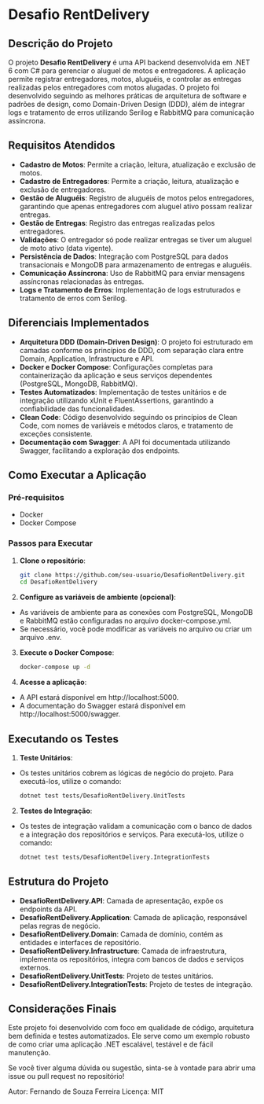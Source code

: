 # Desafio RentDelivery

## Descrição do Projeto

O projeto **Desafio RentDelivery** é uma API backend desenvolvida em .NET 6 com C# para gerenciar o aluguel de motos e entregadores. A aplicação permite registrar entregadores, motos, aluguéis, e controlar as entregas realizadas pelos entregadores com motos alugadas. O projeto foi desenvolvido seguindo as melhores práticas de arquitetura de software e padrões de design, como Domain-Driven Design (DDD), além de integrar logs e tratamento de erros utilizando Serilog e RabbitMQ para comunicação assíncrona.

## Requisitos Atendidos

- **Cadastro de Motos**: Permite a criação, leitura, atualização e exclusão de motos.
- **Cadastro de Entregadores**: Permite a criação, leitura, atualização e exclusão de entregadores.
- **Gestão de Aluguéis**: Registro de aluguéis de motos pelos entregadores, garantindo que apenas entregadores com aluguel ativo possam realizar entregas.
- **Gestão de Entregas**: Registro das entregas realizadas pelos entregadores.
- **Validações**: O entregador só pode realizar entregas se tiver um aluguel de moto ativo (data vigente).
- **Persistência de Dados**: Integração com PostgreSQL para dados transacionais e MongoDB para armazenamento de entregas e aluguéis.
- **Comunicação Assíncrona**: Uso de RabbitMQ para enviar mensagens assíncronas relacionadas às entregas.
- **Logs e Tratamento de Erros**: Implementação de logs estruturados e tratamento de erros com Serilog.

## Diferenciais Implementados

- **Arquitetura DDD (Domain-Driven Design)**: O projeto foi estruturado em camadas conforme os princípios de DDD, com separação clara entre Domain, Application, Infrastructure e API.
- **Docker e Docker Compose**: Configurações completas para containerização da aplicação e seus serviços dependentes (PostgreSQL, MongoDB, RabbitMQ).
- **Testes Automatizados**: Implementação de testes unitários e de integração utilizando xUnit e FluentAssertions, garantindo a confiabilidade das funcionalidades.
- **Clean Code**: Código desenvolvido seguindo os princípios de Clean Code, com nomes de variáveis e métodos claros, e tratamento de exceções consistente.
- **Documentação com Swagger**: A API foi documentada utilizando Swagger, facilitando a exploração dos endpoints.

## Como Executar a Aplicação

### Pré-requisitos

- Docker
- Docker Compose

### Passos para Executar

1. **Clone o repositório**:
   ```bash
   git clone https://github.com/seu-usuario/DesafioRentDelivery.git
   cd DesafioRentDelivery

2. **Configure as variáveis de ambiente (opcional)**:

- As variáveis de ambiente para as conexões com PostgreSQL, MongoDB e RabbitMQ estão configuradas no arquivo docker-compose.yml.
- Se necessário, você pode modificar as variáveis no arquivo ou criar um arquivo .env.

3. **Execute o Docker Compose**:
   ```bash
   docker-compose up -d

4. **Acesse a aplicação**:
- A API estará disponível em http://localhost:5000.
- A documentação do Swagger estará disponível em http://localhost:5000/swagger.

## Executando os Testes

1. **Teste Unitários**:

- Os testes unitários cobrem as lógicas de negócio do projeto. Para executá-los, utilize o comando:
   ```bash
   dotnet test tests/DesafioRentDelivery.UnitTests

2. **Testes de Integração**:
- Os testes de integração validam a comunicação com o banco de dados e a integração dos repositórios e serviços. Para executá-los, utilize o comando:
   ```bash
   dotnet test tests/DesafioRentDelivery.IntegrationTests

## Estrutura do Projeto
- **DesafioRentDelivery.API**: Camada de apresentação, expõe os endpoints da API.
- **DesafioRentDelivery.Application**: Camada de aplicação, responsável pelas regras de negócio.
- **DesafioRentDelivery.Domain**: Camada de domínio, contém as entidades e interfaces de repositório.
- **DesafioRentDelivery.Infrastructure**: Camada de infraestrutura, implementa os repositórios, integra com bancos de dados e serviços externos.
- **DesafioRentDelivery.UnitTests**: Projeto de testes unitários.
- **DesafioRentDelivery.IntegrationTests**: Projeto de testes de integração.

## Considerações Finais
Este projeto foi desenvolvido com foco em qualidade de código, arquitetura bem definida e testes automatizados. Ele serve como um exemplo robusto de como criar uma aplicação .NET escalável, testável e de fácil manutenção.

Se você tiver alguma dúvida ou sugestão, sinta-se à vontade para abrir uma issue ou pull request no repositório!

Autor: Fernando de Souza Ferreira
Licença: MIT
